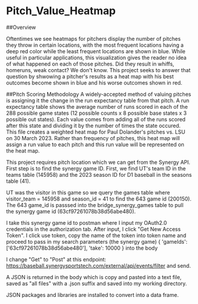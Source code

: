 # Pitch_Value_Heatmap

##Overview

Oftentimes we see heatmaps for pitchers display the number of pitches they throw in certain locations, with the most frequent locations having a deep red color while the least frequent locations are shown in blue. While useful in particular applications, this visualization gives the reader no idea of what happened on each of those pitches.  Did they result in whiffs, homeruns, weak contact?  We don't know.  This project seeks to answer that question by shwowing a pitcher's results as a heat map with his best outcomes become shown in blue and his worse outcomes shown in red.  

##Pitch Scoring Methodology
A widely-accepted method of valuing pitches is assigning it the change in the run expectancy table from that pitch. A run expectancy table shows the average number of runs scored in each of the 288 possible game states (12 possible counts x 8 possible base states x 3 possible out states).  Each value comes from adding all of the runs scored after this state and dividing it by the number of times the state occured.   
This file creates a weighted heat map for Paul Dolander's pitches vs. LSU on 30 March 2023. Rather than frequency of pitches, this heat map will assign a run value to each pitch and this run value will be represented on the heat map.

This project requires pitch location which we can get from the Synergy API. First step is to find the synergy game ID. First, we find UT's team ID in the teams table (145958) and the 2023 season ID for D1 baseball in the seasons table (41). 

UT was the visitor in this game so we query the games table where visitor_team = 145958 and season_id = 41 to find the 643 game id (200150).  The 643 game_id is passsed into the bridge_synergy_games table to pull the synergy game id (63cf97261078b38d56abe480).  

I take this synergy game id to postman where I input my OAuth2.0 credentials in the authorization tab.  After input, I click "Get New Access Token". I click use token, copy the name of the token into token name and proceed to pass in my search parameters (the synergy game) {
    'gameIds': ['63cf97261078b38d56abe480'],
    'take': 10000 }
into the body    
    
I change "Get" to "Post" at this endpoint: https://baseball.synergysportstech.com/external/api/events/filter and send. 

A JSON is returned in the body which is copy and pasted into a text file, saved as "all files" with a .json suffix and saved into my working directory.  

JSON packages and libraries are installed to convert into a data frame.
